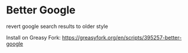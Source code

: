 # Better Google

revert google search results to older style

Install on Greasy Fork: <https://greasyfork.org/en/scripts/395257-better-google>
